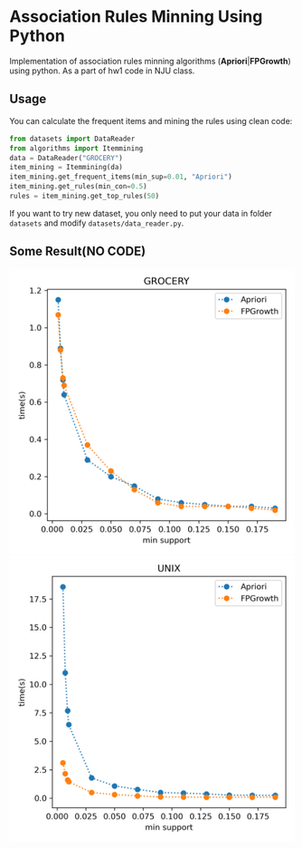 # Association Rules Minning Using Python

Implementation of association rules minning algorithms (**Apriori**|**FPGrowth**) using python. As a part of hw1 code in NJU class.

## Usage

You can calculate the frequent items and mining the rules using clean code:

```python
from datasets import DataReader
from algorithms import Itemmining
data = DataReader("GROCERY")
item_mining = Itemmining(da)
item_mining.get_frequent_items(min_sup=0.01, "Apriori")
item_mining.get_rules(min_con=0.5)
rules = item_mining.get_top_rules(50) 
```

If you want to try new dataset, you only need to put your data in folder `datasets` and modify `datasets/data_reader.py`.

## Some Result(NO CODE)

![GROCERY](result/imgs/GROCERY_time.png)
![UNIX](result/imgs/UNIX_time.png)
